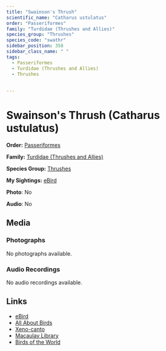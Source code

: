 ```yaml
---
title: "Swainson's Thrush"
scientific_name: "Catharus ustulatus"
order: "Passeriformes"
family: "Turdidae (Thrushes and Allies)"
species_group: "Thrushes"
species_code: "swathr"
sidebar_position: 358
sidebar_class_name: " "
tags: 
  - Passeriformes
  - Turdidae (Thrushes and Allies)
  - Thrushes
  
  
---
```


# Swainson's Thrush (Catharus ustulatus)

**Order:** [Passeriformes](/tags/passeriformes)

**Family:** [Turdidae (Thrushes and Allies)](/tags/turdidae-thrushes-and-allies)

**Species Group:** [Thrushes](/tags/thrushes)

**My Sightings:** [eBird](https://ebird.org/lifelist?r=world&time=life&spp=swathr)

**Photo**: No 

**Audio**: No

## Media
### Photographs
No photographs available.

### Audio Recordings
No audio recordings available.

## Links
* [eBird](https://ebird.org/species/swathr) 
* [All About Birds](https://www.allaboutbirds.org/guide/swathr) 
* [Xeno-canto](https://www.xeno-canto.org/species/catharus-ustulatus) 
* [Macaulay Library](https://search.macaulaylibrary.org/catalog?taxonCode=swathr&sort=rating_rank_desc)
* [Birds of the World](https://birdsoftheworld.org/bow/species/swathr)
